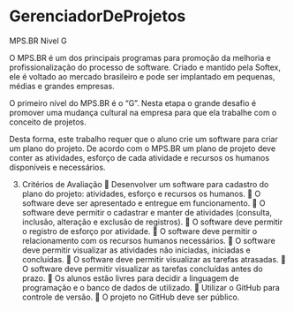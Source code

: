 # GerenciadorDeProjetos
MPS.BR Nivel G

O MPS.BR é um dos principais programas para promoção da melhoria e profissionalização do processo de
software. Criado e mantido pela Softex, ele é voltado ao mercado brasileiro e pode ser implantado em
pequenas, médias e grandes empresas.

O primeiro nível do MPS.BR é o “G”. Nesta etapa o grande desafio é promover uma mudança cultural na
empresa para que ela trabalhe com o conceito de projetos.

Desta forma, este trabalho requer que o aluno crie um software para criar um plano do projeto. De acordo
com o MPS.BR um plano de projeto deve conter as atividades, esforço de cada atividade e recursos os
humanos disponíveis e necessários.

3) Critérios de Avaliação
 Desenvolver um software para cadastro do plano do projeto: atividades, esforço e recursos os humanos.
 O software deve ser apresentado e entregue em funcionamento.
 O software deve permitir o cadastrar e manter de atividades (consulta, inclusão, alteração e exclusão de
registros).
 O software deve permitir o registro de esforço por atividade.
 O software deve permitir o relacionamento com os recursos humanos necessários.
 O software deve permitir visualizar as atividades não iniciadas, iniciadas e concluídas.
 O software deve permitir visualizar as tarefas atrasadas.
 O software deve permitir visualizar as tarefas concluídas antes do prazo.
 Os alunos estão livres para decidir a linguagem de programação e o banco de dados de utilizado.
 Utilizar o GitHub para controle de versão.
 O projeto no GitHub deve ser público.
